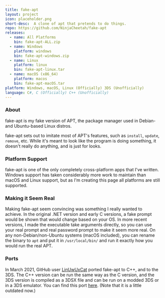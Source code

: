 ```yaml
---
title: fake-apt
layout: project
icon: placeholder.png
short-desc:  A clone of apt that pretends to do things.
repo: https://github.com/NinjaCheetah/fake-apt
releases:
  - name: All Platforms
    bin: fake-apt-ALL.zip 
  - name: Windows
    platform: windows
    bin: fake-apt-windows.zip
  - name: Linux
    platform: linux
    bin: fake-apt-linux.tar
  - name: macOS (x86_64)
    platform: macos
    bin: fake-apt-macOS.tar
platform: Windows, macOS, Linux (Officially) 3DS (Unofficially)
language: C#, C (Officially) C++ (Unofficially)
---
```


### About
fake-apt is my fake version of APT, the package manager used in Debian- and Ubuntu-based Linux distros.

fake-apt sets out to imitate most of APT's features, such as <code>install</code>, <code>update</code>, <code>remove</code>, etc. While it's meant to look like the program is doing something, it doesn't really do anything, and is just for looks.

### Platform Support
fake-apt is one of the only completely cross-platform apps that I've written. Windows support has taken considerably more work to maintain than macOS and Linux support, but as I'm creating this page all platforms are still supported.

### Making it Seem Real
Making fake-apt seem convincing was something I really wanted to achieve. In the original .NET version and early C versions, a fake prompt would be shown that would change based on your OS. In more recent versions, I made the executable take arguments directly, so you can use your real prompt and real password prompt to make it seem more real. On any non-Debian/non-Ubuntu systems (macOS included), you can rename the binary to <code>apt</code> and put it in <code>/usr/local/bin/</code> and run it exactly how you would run the real APT.

### Ports
In March 2021, GitHub user <a href="https://github.com/LinUwUxCat">LinUwUxCat</a> ported fake-apt to C++, and to the 3DS. The C++ version can be run the same way as the C version, and the 3DS version is compiled as a 3DSX file and can be run on a modded 3DS or in a 3DS emulator. You can find this port <a href="https://github.com/LinUwUxCat/fake-apt">here</a>. (Note that it is a little outdated now.)